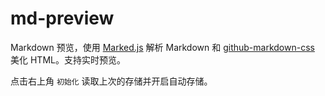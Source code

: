 # md-preview

Markdown 预览，使用 [Marked.js](https://github.com/markedjs/marked) 解析 Markdown 和 [github-markdown-css](https://github.com/sindresorhus/github-markdown-css) 美化 HTML。支持实时预览。

点击右上角 `初始化` 读取上次的存储并开启自动存储。
